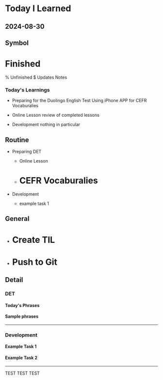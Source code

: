 # Today I Learned

## 2024-08-30

## Symbol
# Finished
% Unfinished
$ Updates Notes


### Today's Learnings
  - Preparing for the Duolingo English Test
   Using iPhone APP for CEFR Vocaburalies

  - Online Lesson
   review of completed lessons

  - Development
   nothing in particular


## Routine
  - Preparing DET
    - Online Lesson
    - # CEFR Vocaburalies

  - Development
    - example task 1

## General
  - # Create TIL
  - # Push to Git


## Detail

### DET
#### Today's Phrases
#### Sample phrases

---

### Development
#### Example Task 1
#### Example Task 2
---

TEST
TEST
TEST

